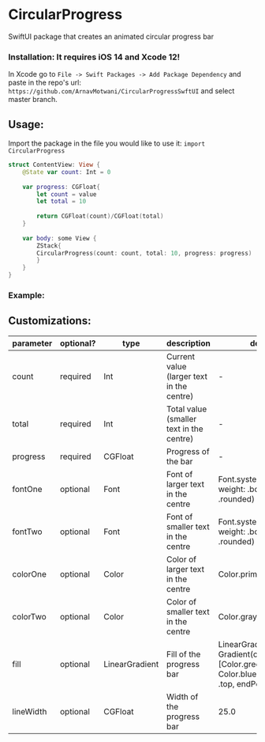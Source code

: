 # CircularProgress

SwiftUI package that creates an animated circular progress bar

### Installation: It requires iOS 14 and Xcode 12!

In Xcode go to `File -> Swift Packages -> Add Package Dependency` and paste in the repo's url: `https://github.com/ArnavMotwani/CircularProgressSwftUI` and select master branch.

## Usage:

Import the package in the file you would like to use it: `import CircularProgress`

```swift
struct ContentView: View {
    @State var count: Int = 0
    
    var progress: CGFloat{
        let count = value
        let total = 10
        
        return CGFloat(count)/CGFloat(total)
    }
    
    var body: some View {
        ZStack{
        CircularProgress(count: count, total: 10, progress: progress)
        }
    }
}
```
### Example:

## Customizations:

| parameter | optional? | type              | description                               | default                                                                                                    |
|-----------|-----------|-------------------|-------------------------------------------|------------------------------------------------------------------------------------------------------------|
| count     | required  | Int               | Current value (larger text in the centre) | -                                                                                                          |
| total     | required  | Int               | Total value (smaller text in the centre)  | -                                                                                                          |
| progress  | required  | CGFloat           | Progress of the bar                       | -                                                                                                          |
| fontOne   | optional  | Font              | Font of larger text in the centre         | Font.system(size: 75, weight: .bold, design: .rounded)                                                     |
| fontTwo   | optional  | Font              | Font of smaller text in the centre        | Font.system(size: 25, weight: .bold, design: .rounded)                                                     |
| colorOne  | optional  | Color             | Color of larger text in the centre        | Color.primary                                                                                              |
| colorTwo  | optional  | Color             | Color of smaller text in the centre       | Color.gray                                                                                                 |
| fill      | optional  | LinearGradient | Fill of the progress bar                  | LinearGradient(gradient: Gradient(colors: [Color.green, Color.blue]), startPoint: .top, endPoint: .bottom) |
| lineWidth | optional  | CGFloat           | Width of the progress bar                 | 25.0                                                                                                       |

